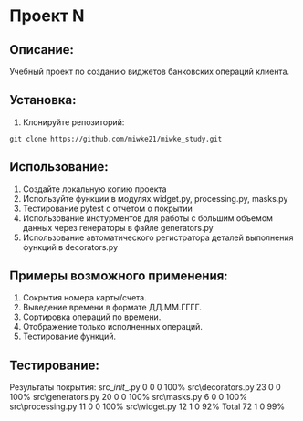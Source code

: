 # Проект N

## Описание:

Учебный проект по созданию виджетов банковских операций клиента.

## Установка:

1. Клонируйте репозиторий:
```
git clone https://github.com/miwke21/miwke_study.git
```

## Использование:

1. Создайте локальную копию проекта
2. Используйте функции в модулях widget.py, processing.py, masks.py
3. Тестирование pytest с отчетом о покрытии
4. Использование инстурментов для работы с большим объемом данных через генераторы в файле generators.py
5. Использование автоматического регистратора деталей выполнения функций в decorators.py

## Примеры возможного применения:

1. Сокрытия номера карты/счета.
2. Выведение времени в формате ДД.ММ.ГГГГ.
3. Сортировка операций по времени.
4. Отображение только исполненных операций.
5. Тестирование функций.

## Тестирование:

Результаты покрытия:
src\__init__.py	0	0	0	100%
src\decorators.py	23	0	0	100%
src\generators.py	20	0	0	100%
src\masks.py	6	0	0	100%
src\processing.py	11	0	0	100%
src\widget.py	12	1	0	92%
Total	72	1	0	99%